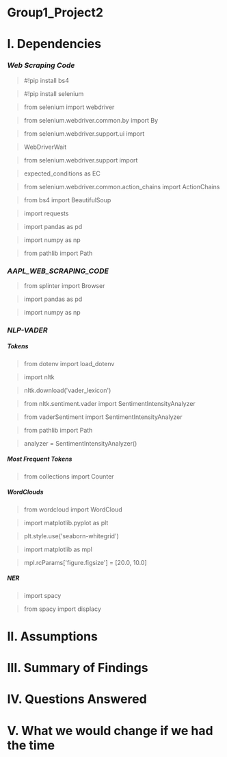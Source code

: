 # Group1_Project2

# I. Dependencies
 ### *Web Scraping Code*
 
>#!pip install bs4

>#!pip install selenium

>from selenium import webdriver

>from selenium.webdriver.common.by import By

>from selenium.webdriver.support.ui import 

>WebDriverWait

>from selenium.webdriver.support import 

>expected_conditions as EC

>from selenium.webdriver.common.action_chains import ActionChains

>from bs4 import BeautifulSoup

>import requests

>import pandas as pd

>import numpy as np

>from pathlib import Path

### *AAPL_WEB_SCRAPING_CODE*
>from splinter import Browser

>import pandas as pd

>import numpy as np

### *NLP-VADER*
##### Tokens
>from dotenv import load_dotenv

>import nltk

>nltk.download('vader_lexicon')

>from nltk.sentiment.vader import SentimentIntensityAnalyzer

>from vaderSentiment import SentimentIntensityAnalyzer

>from pathlib import Path

>analyzer = SentimentIntensityAnalyzer()

##### Most Frequent Tokens
>from collections import Counter

##### WordClouds
>from wordcloud import WordCloud

>import matplotlib.pyplot as plt

>plt.style.use('seaborn-whitegrid')

>import matplotlib as mpl

>mpl.rcParams['figure.figsize'] = [20.0, 10.0]

##### NER
>import spacy

>from spacy import displacy

# II. Assumptions

# III. Summary of Findings

# IV. Questions Answered

# V. What we would change if we had the time